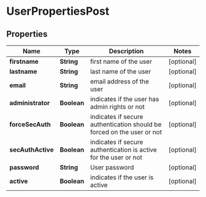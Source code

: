 

# UserPropertiesPost

## Properties

| Name | Type | Description | Notes |
| ------------ | ------------- | ------------- | ------------- |
| **firstname** | **String** | first name of the user |  [optional] |
| **lastname** | **String** | last name of the user |  [optional] |
| **email** | **String** | email address of the user |  [optional] |
| **administrator** | **Boolean** | indicates if the user has admin rights or not |  [optional] |
| **forceSecAuth** | **Boolean** | indicates if secure authentication should be forced on the user or not |  [optional] |
| **secAuthActive** | **Boolean** | indicates if secure authentication is active for the user or not |  [optional] |
| **password** | **String** | User password |  [optional] |
| **active** | **Boolean** | indicates if the user is active |  [optional] |


